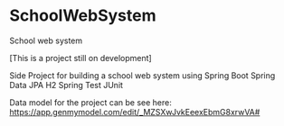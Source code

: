 # SchoolWebSystem
School web system 

[This is a project still on development]

Side Project for building a school web system using
Spring Boot
Spring Data JPA
H2
Spring Test
JUnit

Data model for the project can be see here: https://app.genmymodel.com/edit/_MZSXwJvkEeexEbmG8xrwVA#
